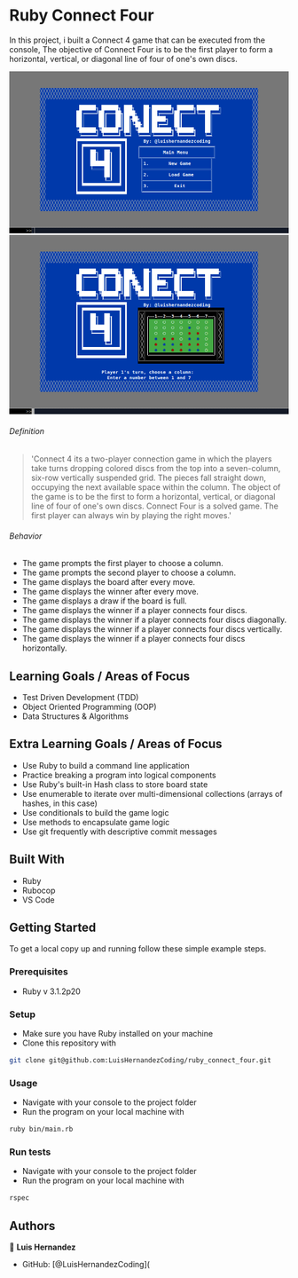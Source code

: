 # Ruby Connect Four

In this project, i built a Connect 4 game that can be executed from the console, The objective of Connect Four is to be the first player to form a horizontal, vertical, or diagonal line of four of one's own discs.

![Hangman Preview](assets/Menu_Preview.png)
![Hangman Preview](assets/Game_preview.png)

###### Definition
> 'Connect 4 its a two-player connection game in which the players take turns dropping colored discs from the top into a seven-column, six-row vertically suspended grid. The pieces fall straight down, occupying the next available space within the column. The object of the game is to be the first to form a horizontal, vertical, or diagonal line of four of one's own discs. Connect Four is a solved game. The first player can always win by playing the right moves.'

###### Behavior
- The game prompts the first player to choose a column.
- The game prompts the second player to choose a column.
- The game displays the board after every move.
- The game displays the winner after every move.
- The game displays a draw if the board is full.
- The game displays the winner if a player connects four discs.
- The game displays the winner if a player connects four discs diagonally.
- The game displays the winner if a player connects four discs vertically.
- The game displays the winner if a player connects four discs horizontally.

## Learning Goals / Areas of Focus

- Test Driven Development (TDD)
- Object Oriented Programming (OOP)
- Data Structures & Algorithms

## Extra Learning Goals / Areas of Focus

- Use Ruby to build a command line application
- Practice breaking a program into logical components
- Use Ruby's built-in Hash class to store board state
- Use enumerable to iterate over multi-dimensional collections (arrays of hashes, in this case)
- Use conditionals to build the game logic
- Use methods to encapsulate game logic
- Use git frequently with descriptive commit messages

## Built With

- Ruby
- Rubocop
- VS Code

## Getting Started

To get a local copy up and running follow these simple example steps.

### Prerequisites

- Ruby v 3.1.2p20

### Setup

- Make sure you have Ruby installed on your machine
- Clone this repository with
```bash
git clone git@github.com:LuisHernandezCoding/ruby_connect_four.git
```

### Usage

- Navigate with your console to the project folder
- Run the program on your local machine with

```bash
ruby bin/main.rb
```

### Run tests

- Navigate with your console to the project folder
- Run the program on your local machine with

```bash
rspec
```

## Authors

👤 **Luis Hernandez**

- GitHub: [@LuisHernandezCoding](